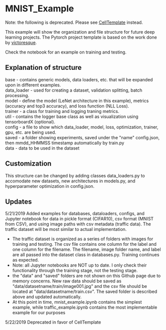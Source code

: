 # MNIST_Example 

Note: the following is deprecated. Please see [CellTemplate](https://github.com/iusm-nephrology/DeepLearningHelloWorld/tree/master/Andre/CellTemplate) instead. 

This example will show the organization and file structure for future deep learning projects. The Pytorch project template is based on the work done by [victoresque](https://github.com/victoresque/pytorch-template). 

Check the notebook for an example on training and testing.

## Explanation of structure
base -  contains generic models, data loaders, etc. that will be expanded upon in different examples.     
data_loader - used for creating a dataset, validation splitting, batch processing.   
model - define the model (LeNet architecture in this example), metrics (accuracy and top3 accuracy), and loss function (NLL Loss).   
trainer - a class for training and logging traning metrics.   
util - contains the logger base class as well as visualization using tensorboardX (optional).   
config - a file to show which data_loader, model, loss, optimization, trainer, gpu, etc. are being used.   
saved - a folder showing experiments, saved under the "name" config.json, then mmdd_HHMMSS timestamp automatically by train.py  
data - data to be used in the dataset   

## Customization
This structure can be changed by adding classes data_loaders.py to accomodate new datasets, new architectures in models.py, and hyperparameter optimization in config.json. 

## Updates
5/21/2019 Added examples for databases, dataloaders, configs, and Jupyter notebook for data in pickle format (CIFAR10), csv format (MNIST from CSV), and using image paths with csv metadata (traffic data). The traffic dataset will be most similar to actual implementation. 
- The traffic dataset is organized as a series of folders with images for training and testing. The csv file contains one column for the label and one column for the filename. The filename, image folder name, and label are all passed into the dataset class in databases.py. Training continues as expected. 
- Note: all Jupyter notebooks are NOT up to date. I only check their functionality through the training stage, not the testing stage. 
- the "data" and "saved" folders are not shown on this Github page due to memory concerns. New raw data should be saved as "data/datasetname/train/image001.jpg" and the csv file should be located at "data/datasetname/train.csv". The saved folder is described above and updated automatically. 
- At this point in time, mnist_example.ipynb contains the simplest example, while traffic_example.ipynb contains the most implementable example for our purposes

5/22/2019 Deprecated in favor of CellTemplate
